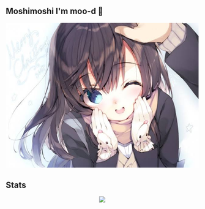 ## Moshimoshi I'm moo-d 👋

<p align="center">
  <img src="https://raw.githubusercontent.com/moo-d/moo-d/main/assets/images%20(14).jpeg">
</p>

## Stats

<!--START_SECTION:waka-->
<!--END_SECTION:waka-->

<p align="center">
  <img src="https://github-profile-trophy.vercel.app/?username=moo-d&row=2&column=3">
</p>
